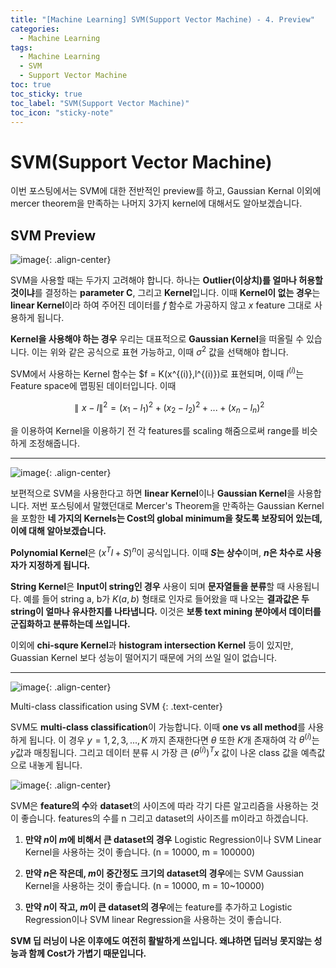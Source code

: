 ```yaml
---
title: "[Machine Learning] SVM(Support Vector Machine) - 4. Preview"
categories:
  - Machine Learning
tags:
  - Machine Learning
  - SVM
  - Support Vector Machine
toc: true
toc_sticky: true
toc_label: "SVM(Support Vector Machine)"
toc_icon: "sticky-note"
---
```


# SVM(Support Vector Machine)

이번 포스팅에서는 SVM에 대한 전반적인 preview를 하고, Gaussian Kernal 이외에 mercer theorem을 만족하는 나머지 3가지 kernel에 대해서도 알아보겠습니다.

## SVM Preview

![image](https://user-images.githubusercontent.com/55765292/169024134-8964669a-d040-4756-8518-88daa1471772.png){: .align-center}

SVM을 사용할 때는 두가지 고려해야 합니다. 하나는 **Outlier(이상치)를 얼마나 허용할 것이냐**를 결정하는 **parameter C**, 그리고 **Kernel**입니다. 이때 **Kernel이 없는 경우**는 **linear Kernel**이라 하여 주어진 데이터를 $f$ 함수로 가공하지 않고 $x$ feature 그대로 사용하게 됩니다.

**Kernel을 사용해야 하는 경우** 우리는 대표적으로 **Gaussian Kernel**을 떠올릴 수 있습니다. 이는 위와 같은 공식으로 표현 가능하고, 이때 $σ^2$ 값을 선택해야 합니다.

SVM에서 사용하는 Kernel 함수는 $f = K(x^{(i)},l^{(i)})로 표현되며, 이때 $l^{(i)}$는 Feature space에 맵핑된 데이터입니다. 이때

$$
∥x - l∥^2 = (x_1 - l_1)^2 + (x_2 - l_2)^2 + ... + (x_n - l_n)^2
$$

을 이용하여 Kernel을 이용하기 전 각 features를 scaling 해줌으로써 range를 비슷하게 조정해줍니다.

---

![image](https://user-images.githubusercontent.com/55765292/169025438-b26e2e83-d8a4-418a-aa8c-61a517844df7.png){: .align-center}

보편적으로 SVM을 사용한다고 하면 **linear Kernel**이나 **Gaussian Kernel**을 사용합니다. 저번 포스팅에서 말했던대로 Mercer's Theorem을 만족하는 Gaussian Kernel을 포함한 **네 가지의 Kernels는 Cost의 global minimum을 찾도록 보장되어 있는데, 이에 대해 알아보겠습니다.**

**Polynomial Kernel**은 $(x^Tl + S)^n$이 공식입니다. 이때 **$S$는 상수**이며, **$n$은 차수로 사용자가 지정하게 됩니다.**

**String Kernel**은 **Input이 string인 경우** 사용이 되며 **문자열들을 분류**할 때 사용됩니다. 예를 들어 string a, b가 $K(a,b)$ 형태로 인자로 들어왔을 때 나오는 **결과값은 두 string이 얼마나 유사한지를 나타냅니다.** 이것은 **보통 text mining 분야에서 데이터를 군집화하고 분류하는데 쓰입니다.**

이외에 **chi-squre Kernel**과 **histogram intersection Kernel** 등이 있지만, Guassian Kernel 보다 성능이 떨어지기 때문에 거의 쓰일 일이 없습니다.

---

![image](https://user-images.githubusercontent.com/55765292/169026243-589e4ff4-bfa3-4a96-b70a-3ff2695275d9.png){: .align-center}

Multi-class classification using SVM
{: .text-center}

SVM도 **multi-class classification**이 가능합니다. 이때 **one vs all method**를 사용하게 됩니다. 이 경우 $y = 1,2,3,...,K$ 까지 존재한다면 $θ$ 또한 $K$개 존재하여 각 $θ^{(i)}$는 $y$값과 매칭됩니다. 그리고 데이터 분류 시 가장 큰 $(θ^{(i)})^Tx$ 값이 나온 class 값을 예측값으로 내놓게 됩니다.

![image](https://user-images.githubusercontent.com/55765292/169026879-c678e810-bebb-4b2b-909d-69756a1aa7b7.png){: .align-center}

SVM은 **feature의 수**와 **dataset**의 사이즈에 따라 각기 다른 알고리즘을 사용하는 것이 좋습니다. features의 수를 n 그리고 dataset의 사이즈를 m이라고 하겠습니다.

1) **만약 $n$이 $m$에 비해서 큰 dataset의 경우** Logistic Regression이나 SVM Linear Kernel을 사용하는 것이 좋습니다. (n = 10000, m = 100000)

2) **만약 $n$은 작은데, $m$이 중간정도 크기의 dataset의 경우**에는 SVM Gaussian Kernel을 사용하는 것이 좋습니다. (n = 10000, m = 10~10000)

3) **만약 $n$이 작고, $m$이 큰 dataset의 경우**에는 feature를 추가하고 Logistic Regression이나 SVM linear Regression을 사용하는 것이 좋습니다.

**SVM 딥 러닝이 나온 이후에도 여전히 활발하게 쓰입니다. 왜냐하면 딥러닝 못지않는 성능과 함께 Cost가 가볍기 때문입니다.**
